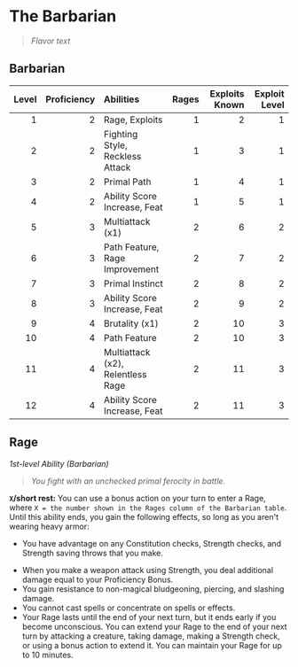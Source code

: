 # The Barbarian

> *Flavor text*

## Barbarian

| Level | Proficiency | Abilities                         | Rages | Exploits Known | Exploit Level |
| ----: | ----------: | :-------------------------------- | ----: | -------------: | ------------: |
|     1 |           2 | Rage, Exploits                    |     1 |              2 |             1 |
|     2 |           2 | Fighting Style, Reckless Attack   |     1 |              3 |             1 |
|     3 |           2 | Primal Path                       |     1 |              4 |             1 |
|     4 |           2 | Ability Score Increase, Feat      |     1 |              5 |             1 |
|     5 |           3 | Multiattack (x1)                  |     2 |              6 |             2 |
|     6 |           3 | Path Feature, Rage Improvement    |     2 |              7 |             2 |
|     7 |           3 | Primal Instinct                   |     2 |              8 |             2 |
|     8 |           3 | Ability Score Increase, Feat      |     2 |              9 |             2 |
|     9 |           4 | Brutality (x1)                    |     2 |             10 |             3 |
|    10 |           4 | Path Feature                      |     2 |             10 |             3 |
|    11 |           4 | Multiattack (x2), Relentless Rage |     2 |             11 |             3 |
|    12 |           4 | Ability Score Increase, Feat      |     2 |             11 |             3 |

## Rage
*1st-level Ability (Barbarian)*

> *You fight with an unchecked primal ferocity in battle.*

**`X`/short rest:** You can use a bonus action on your turn to enter a Rage, where `X = the number shown in the Rages column of the Barbarian table`. Until this ability ends, you gain the following effects, so long as you aren't wearing heavy armor:

* You have advantage on any Constitution checks, Strength checks, and Strength saving throws that you make.
<!-- FIXME: re-word to be more explicit. -->
* When you make a weapon attack using Strength, you deal additional damage equal to your Proficiency Bonus.
* You gain resistance to non-magical bludgeoning, piercing, and slashing damage.
* You cannot cast spells or concentrate on spells or effects.
* Your Rage lasts until the end of your next turn, but it ends early if you become unconscious. You can extend your Rage to the end of your next turn by attacking a creature, taking damage, making a Strength check, or using a bonus action to extend it. You can maintain your Rage for up to 10 minutes.





